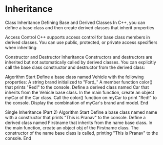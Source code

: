 # Inheritance
Class Inheritance
Defining Base and Derived Classes
In C++, you can define a base class and then create derived classes that inherit properties 

Access Control
C++ supports access control for base class members in derived classes. You can use public, protected, or private access specifiers when inheriting:

Constructor and Destructor Inheritance
Constructors and destructors are inherited but not automatically called by derived classes. You can explicitly call the base class constructor and destructor from the derived class:



Algorithm
Start
Define a base class named Vehicle with the following properties:
A string brand initialized to "Ford_"
A member function color() that prints "Red!" to the console.
Define a derived class named Car that inherits from the Vehicle base class.
In the main function, create an object myCar of the Car class.
Call the color() function on myCar to print "Red!" to the console.
Display the combination of myCar's brand and model.
End


Single Inheritance (Part 2)
Algorithm
Start
Define a base class named name with a constructor that prints "This is Pranav" to the console.
Define a derived class named Firstname that inherits from the name base class.
In the main function, create an object obj of the Firstname class.
The constructor of the name base class is called, printing "This is Pranav" to the console.
End
